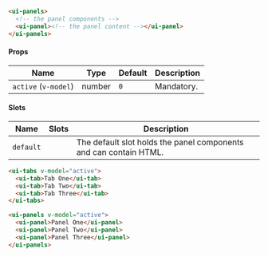 ```html
<ui-panels>
  <!-- the panel components -->
  <ui-panel><!-- the panel content --></ui-panel>
</ui-panels>
```

#### Props

| Name                 | Type   | Default | Description |
| -------------------- | ------ | ------- | ----------- |
| `active` (`v-model`) | number | `0`     | Mandatory.  |

#### Slots

| Name      | Slots | Description                                                       |
| --------- | ----- | ----------------------------------------------------------------- |
| `default` |       | The default slot holds the panel components and can contain HTML. |

```html
<ui-tabs v-model="active">
  <ui-tab>Tab One</ui-tab>
  <ui-tab>Tab Two</ui-tab>
  <ui-tab>Tab Three</ui-tab>
</ui-tabs>

<ui-panels v-model="active">
  <ui-panel>Panel One</ui-panel>
  <ui-panel>Panel Two</ui-panel>
  <ui-panel>Panel Three</ui-panel>
</ui-panels>
```
